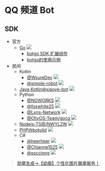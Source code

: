# QQ 频道 Bot

## SDK

- 官方
  - [Go](https://github.com/tencent-connect/botgo)
    ![](https://unv-shield.librian.net/api/unv_shield?repo=tencent-connect/botgo&url=https://avatars.githubusercontent.com/u//89066837&scale=2)
    - [botgo SDK 扩展组件](https://github.com/tencent-connect/botgo-plugins)
    - [botgo的使用示例](https://github.com/tencent-connect/botgo-demos)
- 民间
  - Kotlin
    - [@WsureDev](https://github.com/WsureDev/qq-official-guild-bot)
      ![](https://unv-shield.librian.net/api/unv_shield?repo=WsureDev/qq-official-guild-bot&url=https://avatars.githubusercontent.com/u//32191389&scale=2)
    - [@simple-robot](https://github.com/simple-robot/simbot-component-tencent-guild)
      ![](https://unv-shield.librian.net/api/unv_shield?repo=simple-robot/simbot-component-tencent-guild&url=https://avatars.githubusercontent.com/u//78127696&scale=2)
  - [Java,Kotlin@xiaoye-bot](https://github.com/xiaoye-bot/qq-official-bot-sdk)
    ![](https://unv-shield.librian.net/api/unv_shield?repo=xiaoye-bot/qq-official-bot-sdk&url=https://avatars.githubusercontent.com/u//95488113&scale=2)
  - Python
    - [@NGWORKS](https://github.com/NGWORKS/qq_guild_bot)
      ![](https://unv-shield.librian.net/api/unv_shield?repo=NGWORKS/qq_guild_bot&url=https://avatars.githubusercontent.com/u//58591924&scale=2)
    - [@foxwhite25](https://github.com/foxwhite25/qq.py)
      ![](https://unv-shield.librian.net/api/unv_shield?repo=foxwhite25/qq.py&url=https://avatars.githubusercontent.com/u//39846845&scale=2)
    - [@Lxns-Network](https://github.com/Lxns-Network/qq-guild-python-sdk)
      ![](https://unv-shield.librian.net/api/unv_shield?repo=Lxns-Network/qq-guild-python-sdk&url=https://avatars.githubusercontent.com/u//63868458&scale=2)
    - [@OlivOS-Team/gocq](https://github.com/OlivOS-Team/OlivOS)
      ![](https://unv-shield.librian.net/api/unv_shield?repo=OlivOS-Team/OlivOS&url=https://avatars.githubusercontent.com/u//72327648&scale=2)
  - [Nodejs-TS@/NWYLZW](https://github.com/NWYLZW/qq-guild-sdk)
    ![](https://unv-shield.librian.net/api/unv_shield?repo=NWYLZW/qq-guild-sdk&url=https://avatars.githubusercontent.com/u//51358815&scale=2)
  - [PHP@botuild](https://github.com/botuild/guild-bot-protocol)
    ![](https://unv-shield.librian.net/api/unv_shield?repo=botuild/guild-bot-protocol&url=https://avatars.githubusercontent.com/u//94901921&scale=2)
  - C#
    - [@heerheer](https://github.com/heerheer/QBot4Sharp)
      ![](https://unv-shield.librian.net/api/unv_shield?repo=heerheer/QBot4Sharp&url=https://avatars.githubusercontent.com/u//22632184&scale=2)
    - [@Chianne1025](https://github.com/Chianne1025/QQChannelFramework)
      ![](https://unv-shield.librian.net/api/unv_shield?repo=Chianne1025/QQChannelFramework&url=https://avatars.githubusercontent.com/u//95136511&scale=2)
    - [@ssccinng](https://github.com/ssccinng/Masuda.Net)
      ![](https://unv-shield.librian.net/api/unv_shield?repo=ssccinng/Masuda.Net&url=https://avatars.githubusercontent.com/u//22047352&scale=2)

> [勋章生成->【幼盾】个性化图片徽章服务！](https://github.com/RimoChan/unv-shield)

